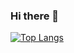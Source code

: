 ### Hi there 👋
[![Top Langs](https://github-readme-stats.vercel.app/api/top-langs/?username=gmbplus95?theme=gruvbox)](https://github.com/anuraghazra/github-readme-stats)
